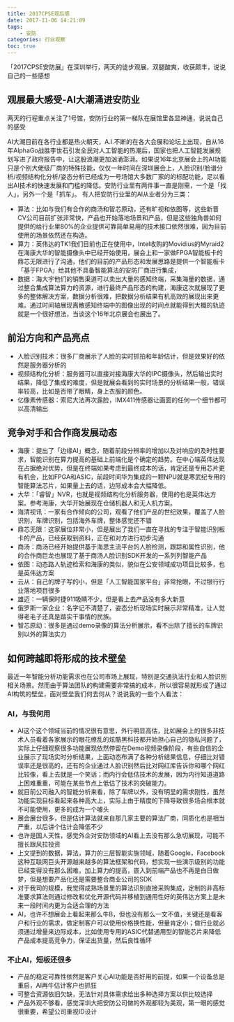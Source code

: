 ```yaml
---
title: 2017CPSE观后感
date: 2017-11-06 14:21:09
tags: 
    - 安防
categories: 行业观察
toc: true
---
```


「2017CPSE安防展」在深圳举行，两天的徒步观展，双腿酸爽，收获颇丰，说说自己的一些感想

## 观展最大感受-AI大潮涌进安防业

两天的行程重点关注了1号馆，安防行业的第一梯队在展馆里各显神通，说说自己的感受

AI大潮目前在各行业都是热火朝天，A.I.不断的在各大会展和论坛上出现，自从16年AlphaGo战胜李世石引发全民对人工智能的热潮后，国家也把人工智能发展规划写进了政府报告中，让这股浪潮更加汹涌澎湃。如果说16年北京展会上的AI功能只是个别大佬级厂商的特殊技能，仅仅一年时间在深圳展会上，人脸识别/脸谱分析/视频结构化分析/姿态分析已经成为一号场馆大多数厂家的的标配功能，足以看出AI技术的快速发展和门槛的降低。安防行业里有两件事一直是刚需，一个是「找人」，另外一个是「抓车」。
有人把安防行业里的AI从业者分为三类：
<!--more-->
* 算法：比如与我们有合作的商汤和智芯原动，还有旷视和依图等，这些新晋CV公司目前扩张非常快，产品也开始落地场景和产品，但是这些独角兽如何提供的给行业里80%的企业提供可靠简单易用的技术接口依然很难，因为目前使用的场景依然还在构造。
* 算力：英伟达的TK1我们目前也正在使用中，Intel收购的Movidius的Myraid2在海康大华的智能摄像头中已经开始使用，展会上和一家做FPGA智能板卡的鼎芯无限进行了沟通，他们的目前的产品形态和发展思路是提供一个智能板卡「基于FPGA」给其他不具备智能算法的安防厂商进行集成，
* 数据：海大宇他们的销售渠道可以卖出大量的感知终端，采集海量的数据，通过整合集成算法算力的资源，进行最终产品形态的构建，海康这次就展现了更多的整体解决方案，数据分析很难，把数据分析结果有机高效的展现出来更难。通过时间轴展现离散感知终端中的图像出现的时间点就能得到大概的轨迹就是一个很好想法，当谈这个16年北京展会也展出了。

## 前沿方向和产品亮点

* 人脸识别技术：很多厂商展示了人脸的实时抓拍和年龄估计，但是效果好的依然是服务器分析的
* 视频结构化分析：服务器可以直接对接海康大华的IPC摄像头，然后输出实时结果，降低了集成的难度，但是就展会看到的实时场景的分析结果一般，错误率较高，比如是否带了眼睛，身上衣服的颜色。
* 亿像素传感器：索尼大法再次露脸，IMX411传感器让画面的任何一个细节都可以高清输出


## 竞争对手和合作商发展动态
* 海康：提出了「边缘AI」概念，随着前段分辨率的增加以及对响应的及时性要求，智能识别在算力提高的基础上前端化是个确定的趋势。在中心端英伟达现在占据绝对优势，但是在终端如果考虑到最终成本的话，肯定还是专用芯片更有机会，比如FPGA和ASIC，前段时间华为集成的一颗NPU就是寒武纪专用的智能算法芯片，如果量上去的话，边际成本会大幅降低。
* 大华：「睿智」NVR，也就是视频结构化分析服务器，使用的也是英伟达方案。参考海康，大华开始展现在仓储机器人和无人机方案。
* 海清视讯：一家有合作倾向的公司，观看了他们产品的世纪效果，覆盖了人脸识别，车牌识别，包括海外车牌，整体感觉还不错
* 鼎芯无限：这家展位非常小，但是展出了我们一直在寻找的专注于智能识别板卡的产品，已经获取到资料，正在和对方进行初步沟通
* 商汤：商汤已经开始提供基于海思主流平台的人脸检测，跟踪和属性识别，他的合作商巨龙也展现了基于商汤人脸识别SDK开发的一系列列智能产品
* 依图：动态路人轨迹检索和海康的类似，貌似在公安领域成功项目比较多，也是英伟达方案
* 云从：自己的牌子写的小，但是「人工智能国家平台」非常抢眼，不过银行行业落地项目很多
* 雄迈：一辆保时捷911吸睛不少，但是看上去产品没有多大新意
* 俄罗斯一家企业：名字记不清楚了，姿态分析现场实时展示非常精准，让人觉得老毛子还真是踏实干事情的民族。
* 智芯原动：很多是通过demo录像的算法分析展示，看不出除了擅长的车牌识别以外的算法实力

## 如何跨越即将形成的技术壁垒
最近一年智能分析功能需求也在公司市场上展现，特别是交通执法行业和人脸识别相关场景。然而由于算法团队的构建需要非常搞的成本，所以很容易就形成了通过AI构筑的壁垒，面对壁垒我们何去何从？说说我的一些个人看法：

### AI，与我何用
* AI这个这个领域当前的情况很有意思，外行明显高估，比如展会上的很多非技术人员看着各家展示的眼花缭乱的炫酷黑科技都开始担心自己的隐私问题了，实际上仔细观察很多功能展现依然停留在Demo视频录像阶段，有些自信的企业展示了现场实时分析结果，上面动态布满了各种分析结果信息，仔细比对错误率还是很高的，还有的企业通过人脸识别然后比对网红库告诉你和哪个网红比较像，看上去就是一个笑话；而内行会低估技术的发展，因为内行知道道路上困难重重，可能在某些节点上低估了技术的突破能力。
* 就目前公司融入的智能分析来看，除了车牌以外，没有明显的需求刚性，虽然功能实现目标看起来各种高大上，实际上由于精度的下降导致很多场合根本就不可能使用，更多的成为一个噱头
* 展会展台很多，但是估计算法就来自那几家主要的算法厂商，同质化也是相当严重，以后讲个估计会降低不少
* 也许是国人天性，感觉外企对安防领域的AI看上去没有那么急切展现，可能不擅长跟风拉投资
* 上文提到的数据，算法，算力的三层智能实施领域，随着Google，Facebook这种互联网巨头开源越来越多的算法框架和代码，想实现一些演示级别的功能已经变得没有那么困难，加上算力的提高，嵌入到前端产品也不再是白日做梦，但是想要产品化还是需要整合商业公司的SDK
* 对于我司的规模，我觉得成熟场景里的算法识别直接采购集成，定制的非高标准要求算法则通过修改和优化开源代码并移植到通用性好的英伟达方案上是未来一段时间内更为合适合理的方法
* AI，也许不想展会上看起来那么牛B，但也没有那么一文不值，关键还是看客户和行业的需求，做定制客户可以使用价格换性能，但量肯定小；做行业就必须通过增量来边际成本，比如使用专用的ASIC代替通用型的智能芯片来降低产品成本提高竞争力，保证出货量，然后良性循环

### 不止AI，短板还很多
* 产品的稳定可靠性依然是客户关心AI功能是否好用的前提，如果一个设备总是重启，AI再牛估计客户也抓狂
* 可整合资源依旧欠缺，无法针对具体需求给出多种选择方案以供比较选择
* 产品外观不够看，感觉深圳大把安防公司做的外观都较为美观，第一眼的感觉很重要，希望公司重视ID设计
